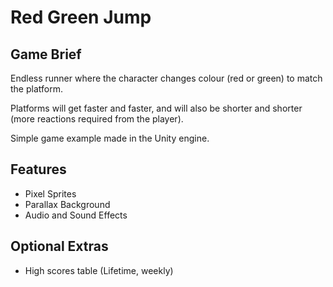 # Red Green Jump

## Game Brief
Endless runner where the character changes colour (red or green) to match the platform.

Platforms will get faster and faster, and will also be shorter and shorter (more reactions required from the player).

Simple game example made in the Unity engine.

## Features
- Pixel Sprites
- Parallax Background
- Audio and Sound Effects

## Optional Extras
- High scores table (Lifetime, weekly)